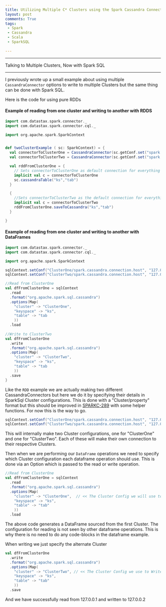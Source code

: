 ```yaml
---
title: Utilizing Multiple C* Clusters using the Spark Cassandra Connector Part II
layout: post
comments: True
tags:
 - Spark
 - Cassandra
 - Scala
 - SparkSQL
 
---
```


---
Talking to Multiple Clusters, Now with Spark SQL 

---

I previously wrote up a small example about using multiple `CassandraConnector` options to write
to multiple Clusters but the same thing can be done with Spark SQL.

Here is the code for using pure RDDs 

#### Example of reading from one cluster and writing to another with RDDS

```scala
import com.datastax.spark.connector._
import com.datastax.spark.connector.cql._

import org.apache.spark.SparkContext


def twoClusterExample ( sc: SparkContext) = {
  val connectorToClusterOne = CassandraConnector(sc.getConf.set("spark.cassandra.connection.host", "127.0.0.1"))
  val connectorToClusterTwo = CassandraConnector(sc.getConf.set("spark.cassandra.connection.host", "127.0.0.2"))

  val rddFromClusterOne = {
    // Sets connectorToClusterOne as default connection for everything in this code block
    implicit val c = connectorToClusterOne
    sc.cassandraTable("ks","tab")
  }

  {
    //Sets connectorToClusterTwo as the default connection for everything in this code block
    implicit val c = connectorToClusterTwo
    rddFromClusterOne.saveToCassandra("ks","tab")
  }

}
```

#### Example of reading from one cluster and writing to another with DataFrames


```scala
import com.datastax.spark.connector._
import com.datastax.spark.connector.cql._

import org.apache.spark.SparkContext

sqlContext.setConf("ClusterOne/spark.cassandra.connection.host", "127.0.0.1")
sqlContext.setConf("ClusterTwo/spark.cassandra.connection.host", "127.0.0.2")

//Read from ClusterOne
val dfFromClusterOne = sqlContext
  .read
  .format("org.apache.spark.sql.cassandra")
  .options(Map( 
    "cluster" -> "ClusterOne",
    "keyspace" -> "ks",
    "table" -> "tab
    ))
  .load
  
//Write to ClusterTwo
val dfFromClusterOne
  .write
  .format("org.apache.spark.sql.cassandra")
  .options(Map( 
    "cluster" -> "ClusterTwo",
    "keyspace" -> "ks",
    "table" -> "tab
    ))
  .save
}
```

Like the `RDD` example we are actually making two different CassandraConnectors but here we do it
by specifying their details in SparkSql Cluster configurations. This is done with a 
"Cluster/property" format but this should be improved in 
[SPARKC-289](https://datastax-oss.atlassian.net/browse/SPARKC-289) with some helper functions. For
now this is the way to go.

```scala
sqlContext.setConf("ClusterOne/spark.cassandra.connection.host", "127.0.0.1")
sqlContext.setConf("ClusterTwo/spark.cassandra.connection.host", "127.0.0.2")
```

This will internally make two Cluster configurations, one for "ClusterOne" and one for "ClusterTwo".
Each of these will make their own connection to their respective Clusters.

Then when we are performing our `DataFrame` operations we need to specify which Cluster configuration each 
 dataframe operation should use. This is done via an Option which is passed to the read or write operation.

```scala
//Read from ClusterOne
val dfFromClusterOne = sqlContext
  .read
  .format("org.apache.spark.sql.cassandra")
  .options(Map( 
    "cluster" -> "ClusterOne",  // << The Cluster Config we will use to Read
    "keyspace" -> "ks",
    "table" -> "tab"
    ))
  .load
```

The above code generates a DataFrame sourced from the first Cluster. The configuration for reading
is not seen by other dataframe operations. This is why there is no need to do any code-blocks
 in the dataframe example.

When writing we just specify the alternate Cluster

```scala
val dfFromClusterOne
  .write
  .format("org.apache.spark.sql.cassandra")
  .options(Map( 
    "cluster" -> "ClusterTwo", // << The Cluster Config we use to Write
    "keyspace" -> "ks",
    "table" -> "tab"
    ))
  .save
```

And we have successfully read from 127.0.0.1 and written to 127.0.0.2
